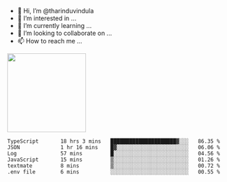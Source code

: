 - 👋 Hi, I’m @tharinduvindula
- 👀 I’m interested in ...
- 🌱 I’m currently learning ...
- 💞️ I’m looking to collaborate on ...
- 📫 How to reach me ...

<!---
tharinduvindula/tharinduvindula is a ✨ special ✨ repository because its `README.md` (this file) appears on your GitHub profile.
You can click the Preview link to take a look at your changes.
--->

<img height="180em" src="https://github-readme-stats.vercel.app/api?username=tharinduvindula&show_icons=true&hide_border=false&&count_private=true&include_all_commits=true" />


<!--START_SECTION:waka-->

```text
TypeScript       18 hrs 3 mins   █████████████████████▓░░░   86.35 %
JSON             1 hr 16 mins    █▓░░░░░░░░░░░░░░░░░░░░░░░   06.06 %
Log              57 mins         █░░░░░░░░░░░░░░░░░░░░░░░░   04.56 %
JavaScript       15 mins         ▒░░░░░░░░░░░░░░░░░░░░░░░░   01.26 %
textmate         8 mins          ▒░░░░░░░░░░░░░░░░░░░░░░░░   00.72 %
.env file        6 mins          ░░░░░░░░░░░░░░░░░░░░░░░░░   00.55 %
```

<!--END_SECTION:waka-->

